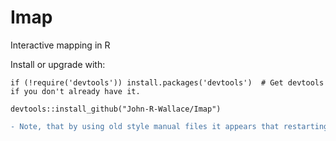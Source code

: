 # Imap
Interactive mapping in R

Install or upgrade with:

    if (!require('devtools')) install.packages('devtools')  # Get devtools if you don't already have it.
    
    devtools::install_github("John-R-Wallace/Imap")
```diff
- Note, that by using old style manual files it appears that restarting R may be needed after an upgrade.
```

